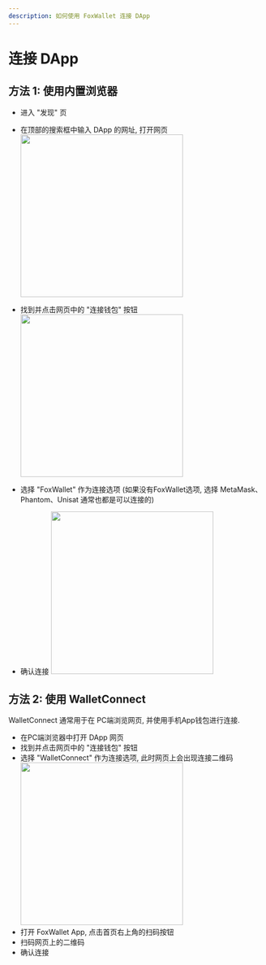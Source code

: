 ```yaml
---
description: 如何使用 FoxWallet 连接 DApp
---
```


# 连接 DApp

## 方法 1: 使用内置浏览器
- 进入 "发现" 页
- 在顶部的搜索框中输入 DApp 的网址, 打开网页
    <img src="/img/docs/discover-search-bar.webp" width="320" />

- 找到并点击网页中的 "连接钱包" 按钮
    <img src="/img/docs/dapp-connect-btn.webp" width="320" />

- 选择 "FoxWallet" 作为连接选项 (如果没有FoxWallet选项, 选择 MetaMask、Phantom、Unisat 通常也都是可以连接的)
- 确认连接
    <img src="/img/docs/dapp-connect-auth.webp" width="320" />

## 方法 2: 使用 WalletConnect
WalletConnect 通常用于在 PC端浏览网页, 并使用手机App钱包进行连接.

- 在PC端浏览器中打开 DApp 网页
- 找到并点击网页中的 "连接钱包" 按钮
- 选择 "WalletConnect" 作为连接选项, 此时网页上会出现连接二维码
    <img src="/img/docs/dapp-select-walletconnect.webp" width="320" />
- 打开 FoxWallet App, 点击首页右上角的扫码按钮
- 扫码网页上的二维码
- 确认连接